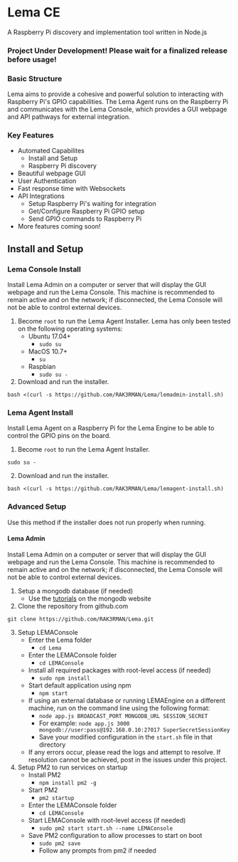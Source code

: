 # Lema CE
A Raspberry Pi discovery and implementation tool written in Node.js

### Project Under Development! Please wait for a finalized release before usage!

### Basic Structure
Lema aims to provide a cohesive and powerful solution to interacting with Raspberry Pi's GPIO capabilities. The Lema Agent runs on the Raspberry Pi and communicates with the Lema Console, which provides a GUI webpage and API pathways for external integration.

### Key Features
- Automated Capabilites
	- Install and Setup
	- Raspberry Pi discovery
- Beautiful webpage GUI
- User Authentication
- Fast response time with Websockets
- API Integrations
	- Setup Raspberry Pi's waiting for integration
	- Get/Configure Raspberry Pi GPIO setup
	- Send GPIO commands to Raspberry Pi
- More features coming soon!

## Install and Setup
### Lema Console Install
Install Lema Admin on a computer or server that will display the GUI webpage and run the Lema Console. This machine is recommended to remain active and on the network; if disconnected, the Lema Console will not be able to control external devices.
1. Become `root` to run the Lema Agent Installer. Lema has only been tested on the following operating systems:
    - Ubuntu 17.04+
        - `sudo su`
    - MacOS 10.7+
        - `su`
    - Raspbian
        - `sudo su -`
2. Download and run the installer.
```
bash <(curl -s https://github.com/RAK3RMAN/Lema/lemadmin-install.sh)
```

### Lema Agent Install
Install Lema Agent on a Raspberry Pi for the Lema Engine to be able to control the GPIO pins on the board. 
1. Become `root` to run the Lema Agent Installer. 
```
sudo su -
```
2. Download and run the installer.
```
bash <(curl -s https://github.com/RAK3RMAN/Lema/lemagent-install.sh)
```

### Advanced Setup
Use this method if the installer does not run properly when running.
#### Lema Admin
Install Lema Admin on a computer or server that will display the GUI webpage and run the Lema Console. This machine is recommended to remain active and on the network; if disconnected, the Lema Console will not be able to control external devices.
1. Setup a mongodb database (if needed)
    - Use the [tutorials](https://docs.mongodb.com/manual/installation/#tutorials) on the mongodb website
2. Clone the repository from github.com
```
git clone https://github.com/RAK3RMAN/Lema.git
```
3. Setup LEMAConsole
    - Enter the Lema folder
        - `cd Lema`
    - Enter the LEMAConsole folder
        - `cd LEMAConsole`
    - Install all required packages with root-level access (if needed)
        - `sudo npm install`    
    - Start default application using npm
        - `npm start`
    - If using an external database or running LEMAEngine on a different machine, run on the command line using the following format:
        - `node app.js BROADCAST_PORT MONGODB_URL SESSION_SECRET`
        - For example: `node app.js 3000 mongodb://user:pass@192.168.0.10:27017 SuperSecretSessionKey`
        - Save your modified configuration in the `start.sh` file in that directory
    - If any errors occur, please read the logs and attempt to resolve. If resolution cannot be achieved, post in the issues under this project. 
4. Setup PM2 to run services on startup
    - Install PM2
        - `npm install pm2 -g`
    - Start PM2
        - `pm2 startup`
    - Enter the LEMAConsole folder
        - `cd LEMAConsole`
    - Start LEMAConsole with root-level access (if needed)
        - `sudo pm2 start start.sh --name LEMAConsole` 
    - Save PM2 configuration to allow processes to start on boot
        - `sudo pm2 save`
        - Follow any prompts from pm2 if needed
